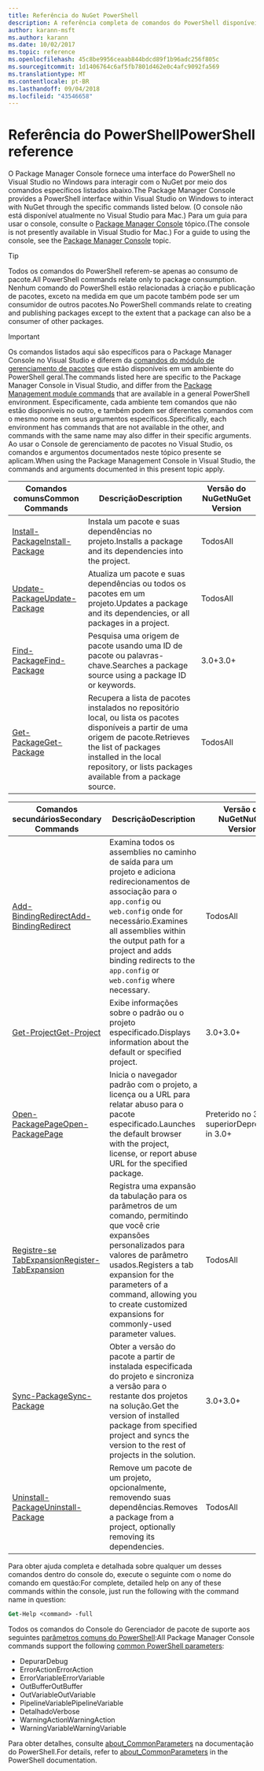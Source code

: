 ```yaml
---
title: Referência do NuGet PowerShell
description: A referência completa de comandos do PowerShell disponíveis no Console do Gerenciador de pacotes NuGet no Visual Studio.
author: karann-msft
ms.author: karann
ms.date: 10/02/2017
ms.topic: reference
ms.openlocfilehash: 45c8be9956ceaab844bdcd89f1b96adc256f805c
ms.sourcegitcommit: 1d1406764c6af5fb7801d462e0c4afc9092fa569
ms.translationtype: MT
ms.contentlocale: pt-BR
ms.lasthandoff: 09/04/2018
ms.locfileid: "43546658"
---
```

# <a name="powershell-reference"></a><span data-ttu-id="1bb30-103">Referência do PowerShell</span><span class="sxs-lookup"><span data-stu-id="1bb30-103">PowerShell reference</span></span>

<span data-ttu-id="1bb30-104">O Package Manager Console fornece uma interface do PowerShell no Visual Studio no Windows para interagir com o NuGet por meio dos comandos específicos listados abaixo.</span><span class="sxs-lookup"><span data-stu-id="1bb30-104">The Package Manager Console provides a PowerShell interface within Visual Studio on Windows to interact with NuGet through the specific commands listed below.</span></span> <span data-ttu-id="1bb30-105">(O console não está disponível atualmente no Visual Studio para Mac.) Para um guia para usar o console, consulte o [Package Manager Console](../tools/package-manager-console.md) tópico.</span><span class="sxs-lookup"><span data-stu-id="1bb30-105">(The console is not presently available in Visual Studio for Mac.) For a guide to using the console, see the [Package Manager Console](../tools/package-manager-console.md) topic.</span></span>

> [!Tip]
> <span data-ttu-id="1bb30-106">Todos os comandos do PowerShell referem-se apenas ao consumo de pacote.</span><span class="sxs-lookup"><span data-stu-id="1bb30-106">All PowerShell commands relate only to package consumption.</span></span> <span data-ttu-id="1bb30-107">Nenhum comando do PowerShell estão relacionadas à criação e publicação de pacotes, exceto na medida em que um pacote também pode ser um consumidor de outros pacotes.</span><span class="sxs-lookup"><span data-stu-id="1bb30-107">No PowerShell commands relate to creating and publishing packages except to the extent that a package can also be a consumer of other packages.</span></span>

> [!Important]
> <span data-ttu-id="1bb30-108">Os comandos listados aqui são específicos para o Package Manager Console no Visual Studio e diferem da [comandos do módulo de gerenciamento de pacotes](/powershell/module/packagemanagement/?view=powershell-6) que estão disponíveis em um ambiente do PowerShell geral.</span><span class="sxs-lookup"><span data-stu-id="1bb30-108">The commands listed here are specific to the Package Manager Console in Visual Studio, and differ from the [Package Management module commands](/powershell/module/packagemanagement/?view=powershell-6) that are available in a general PowerShell environment.</span></span> <span data-ttu-id="1bb30-109">Especificamente, cada ambiente tem comandos que não estão disponíveis no outro, e também podem ser diferentes comandos com o mesmo nome em seus argumentos específicos.</span><span class="sxs-lookup"><span data-stu-id="1bb30-109">Specifically, each environment has commands that are not available in the other, and commands with the same name may also differ in their specific arguments.</span></span> <span data-ttu-id="1bb30-110">Ao usar o Console de gerenciamento de pacotes no Visual Studio, os comandos e argumentos documentados neste tópico presente se aplicam.</span><span class="sxs-lookup"><span data-stu-id="1bb30-110">When using the Package Management Console in Visual Studio, the commands and arguments documented in this present topic apply.</span></span>

| <span data-ttu-id="1bb30-111">Comandos comuns</span><span class="sxs-lookup"><span data-stu-id="1bb30-111">Common Commands</span></span> | <span data-ttu-id="1bb30-112">Descrição</span><span class="sxs-lookup"><span data-stu-id="1bb30-112">Description</span></span> | <span data-ttu-id="1bb30-113">Versão do NuGet</span><span class="sxs-lookup"><span data-stu-id="1bb30-113">NuGet Version</span></span> |
| --- | --- | --- |
| [<span data-ttu-id="1bb30-114">Install-Package</span><span class="sxs-lookup"><span data-stu-id="1bb30-114">Install-Package</span></span>](ps-ref-install-package.md) | <span data-ttu-id="1bb30-115">Instala um pacote e suas dependências no projeto.</span><span class="sxs-lookup"><span data-stu-id="1bb30-115">Installs a package and its dependencies into the project.</span></span> | <span data-ttu-id="1bb30-116">Todos</span><span class="sxs-lookup"><span data-stu-id="1bb30-116">All</span></span> |
| [<span data-ttu-id="1bb30-117">Update-Package</span><span class="sxs-lookup"><span data-stu-id="1bb30-117">Update-Package</span></span>](ps-ref-update-package.md) | <span data-ttu-id="1bb30-118">Atualiza um pacote e suas dependências ou todos os pacotes em um projeto.</span><span class="sxs-lookup"><span data-stu-id="1bb30-118">Updates a package and its dependencies, or all packages in a project.</span></span> | <span data-ttu-id="1bb30-119">Todos</span><span class="sxs-lookup"><span data-stu-id="1bb30-119">All</span></span> |
| [<span data-ttu-id="1bb30-120">Find-Package</span><span class="sxs-lookup"><span data-stu-id="1bb30-120">Find-Package</span></span>](ps-ref-find-package.md) | <span data-ttu-id="1bb30-121">Pesquisa uma origem de pacote usando uma ID de pacote ou palavras-chave.</span><span class="sxs-lookup"><span data-stu-id="1bb30-121">Searches a package source using a package ID or keywords.</span></span> | <span data-ttu-id="1bb30-122">3.0+</span><span class="sxs-lookup"><span data-stu-id="1bb30-122">3.0+</span></span> |
| [<span data-ttu-id="1bb30-123">Get-Package</span><span class="sxs-lookup"><span data-stu-id="1bb30-123">Get-Package</span></span>](ps-ref-get-package.md) | <span data-ttu-id="1bb30-124">Recupera a lista de pacotes instalados no repositório local, ou lista os pacotes disponíveis a partir de uma origem de pacote.</span><span class="sxs-lookup"><span data-stu-id="1bb30-124">Retrieves the list of packages installed in the local repository, or lists packages available from a package source.</span></span> | <span data-ttu-id="1bb30-125">Todos</span><span class="sxs-lookup"><span data-stu-id="1bb30-125">All</span></span> |

| <span data-ttu-id="1bb30-126">Comandos secundários</span><span class="sxs-lookup"><span data-stu-id="1bb30-126">Secondary Commands</span></span> | <span data-ttu-id="1bb30-127">Descrição</span><span class="sxs-lookup"><span data-stu-id="1bb30-127">Description</span></span> | <span data-ttu-id="1bb30-128">Versão do NuGet</span><span class="sxs-lookup"><span data-stu-id="1bb30-128">NuGet Version</span></span> |
| --- | --- | --- |
| [<span data-ttu-id="1bb30-129">Add-BindingRedirect</span><span class="sxs-lookup"><span data-stu-id="1bb30-129">Add-BindingRedirect</span></span>](ps-ref-add-bindingredirect.md) | <span data-ttu-id="1bb30-130">Examina todos os assemblies no caminho de saída para um projeto e adiciona redirecionamentos de associação para o `app.config` ou `web.config` onde for necessário.</span><span class="sxs-lookup"><span data-stu-id="1bb30-130">Examines all assemblies within the output path for a project and adds binding redirects to the `app.config` or `web.config` where necessary.</span></span> | <span data-ttu-id="1bb30-131">Todos</span><span class="sxs-lookup"><span data-stu-id="1bb30-131">All</span></span> |
| [<span data-ttu-id="1bb30-132">Get-Project</span><span class="sxs-lookup"><span data-stu-id="1bb30-132">Get-Project</span></span>](ps-ref-get-project.md) | <span data-ttu-id="1bb30-133">Exibe informações sobre o padrão ou o projeto especificado.</span><span class="sxs-lookup"><span data-stu-id="1bb30-133">Displays information about the default or specified project.</span></span> | <span data-ttu-id="1bb30-134">3.0+</span><span class="sxs-lookup"><span data-stu-id="1bb30-134">3.0+</span></span> |
| [<span data-ttu-id="1bb30-135">Open-PackagePage</span><span class="sxs-lookup"><span data-stu-id="1bb30-135">Open-PackagePage</span></span>](ps-ref-open-packagepage.md) | <span data-ttu-id="1bb30-136">Inicia o navegador padrão com o projeto, a licença ou a URL para relatar abuso para o pacote especificado.</span><span class="sxs-lookup"><span data-stu-id="1bb30-136">Launches the default browser with the project, license, or report abuse URL for the specified package.</span></span> | <span data-ttu-id="1bb30-137">Preterido no 3.0 ou superior</span><span class="sxs-lookup"><span data-stu-id="1bb30-137">Deprecated in 3.0+</span></span> |
| [<span data-ttu-id="1bb30-138">Registre-se TabExpansion</span><span class="sxs-lookup"><span data-stu-id="1bb30-138">Register-TabExpansion</span></span>](ps-ref-register-tabexpansion.md) | <span data-ttu-id="1bb30-139">Registra uma expansão da tabulação para os parâmetros de um comando, permitindo que você crie expansões personalizados para valores de parâmetro usados.</span><span class="sxs-lookup"><span data-stu-id="1bb30-139">Registers a tab expansion for the parameters of a command, allowing you to create customized expansions for commonly-used parameter values.</span></span> | <span data-ttu-id="1bb30-140">Todos</span><span class="sxs-lookup"><span data-stu-id="1bb30-140">All</span></span> |
| [<span data-ttu-id="1bb30-141">Sync-Package</span><span class="sxs-lookup"><span data-stu-id="1bb30-141">Sync-Package</span></span>](ps-ref-sync-package.md) | <span data-ttu-id="1bb30-142">Obter a versão do pacote a partir de instalada especificada do projeto e sincroniza a versão para o restante dos projetos na solução.</span><span class="sxs-lookup"><span data-stu-id="1bb30-142">Get the version of installed package from specified project and syncs the version to the rest of projects in the solution.</span></span> | <span data-ttu-id="1bb30-143">3.0+</span><span class="sxs-lookup"><span data-stu-id="1bb30-143">3.0+</span></span> |
| [<span data-ttu-id="1bb30-144">Uninstall-Package</span><span class="sxs-lookup"><span data-stu-id="1bb30-144">Uninstall-Package</span></span>](ps-ref-uninstall-package.md) | <span data-ttu-id="1bb30-145">Remove um pacote de um projeto, opcionalmente, removendo suas dependências.</span><span class="sxs-lookup"><span data-stu-id="1bb30-145">Removes a package from a project, optionally removing its dependencies.</span></span> | <span data-ttu-id="1bb30-146">Todos</span><span class="sxs-lookup"><span data-stu-id="1bb30-146">All</span></span> |

<span data-ttu-id="1bb30-147">Para obter ajuda completa e detalhada sobre qualquer um desses comandos dentro do console do, execute o seguinte com o nome do comando em questão:</span><span class="sxs-lookup"><span data-stu-id="1bb30-147">For complete, detailed help on any of these commands within the console, just run the following with the command name in question:</span></span>

```ps
Get-Help <command> -full
```

<span data-ttu-id="1bb30-148">Todos os comandos do Console do Gerenciador de pacote de suporte aos seguintes [parâmetros comuns do PowerShell](http://go.microsoft.com/fwlink/?LinkID=113216):</span><span class="sxs-lookup"><span data-stu-id="1bb30-148">All Package Manager Console commands support the following [common PowerShell parameters](http://go.microsoft.com/fwlink/?LinkID=113216):</span></span>

- <span data-ttu-id="1bb30-149">Depurar</span><span class="sxs-lookup"><span data-stu-id="1bb30-149">Debug</span></span>
- <span data-ttu-id="1bb30-150">ErrorAction</span><span class="sxs-lookup"><span data-stu-id="1bb30-150">ErrorAction</span></span>
- <span data-ttu-id="1bb30-151">ErrorVariable</span><span class="sxs-lookup"><span data-stu-id="1bb30-151">ErrorVariable</span></span>
- <span data-ttu-id="1bb30-152">OutBuffer</span><span class="sxs-lookup"><span data-stu-id="1bb30-152">OutBuffer</span></span>
- <span data-ttu-id="1bb30-153">OutVariable</span><span class="sxs-lookup"><span data-stu-id="1bb30-153">OutVariable</span></span>
- <span data-ttu-id="1bb30-154">PipelineVariable</span><span class="sxs-lookup"><span data-stu-id="1bb30-154">PipelineVariable</span></span>
- <span data-ttu-id="1bb30-155">Detalhado</span><span class="sxs-lookup"><span data-stu-id="1bb30-155">Verbose</span></span>
- <span data-ttu-id="1bb30-156">WarningAction</span><span class="sxs-lookup"><span data-stu-id="1bb30-156">WarningAction</span></span>
- <span data-ttu-id="1bb30-157">WarningVariable</span><span class="sxs-lookup"><span data-stu-id="1bb30-157">WarningVariable</span></span>

<span data-ttu-id="1bb30-158">Para obter detalhes, consulte [about_CommonParameters](http://go.microsoft.com/fwlink/?LinkID=113216) na documentação do PowerShell.</span><span class="sxs-lookup"><span data-stu-id="1bb30-158">For details, refer to [about_CommonParameters](http://go.microsoft.com/fwlink/?LinkID=113216) in the PowerShell documentation.</span></span>
